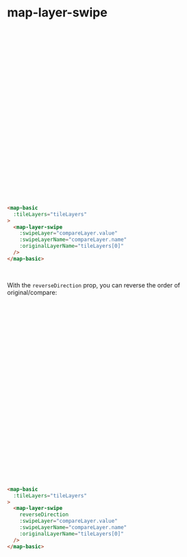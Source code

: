 # map-layer-swipe

<div style="height:400px">
  <ClientOnly>
    <map-layer-swipe />
  </ClientOnly>
</div>

``` md
<map-basic
  :tileLayers="tileLayers"
>
  <map-layer-swipe
    :swipeLayer="compareLayer.value"
    :swipeLayerName="compareLayer.name"
    :originalLayerName="tileLayers[0]"
  />
</map-basic>
```
<br />

With the `reverseDirection` prop, you can reverse the order of original/compare:

<br />
<div style="height:400px">
  <ClientOnly>
    <map-layer-swipe-reverse />
  </ClientOnly>
</div>

``` md
<map-basic
  :tileLayers="tileLayers"
>
  <map-layer-swipe
    reverseDirection
    :swipeLayer="compareLayer.value"
    :swipeLayerName="compareLayer.name"
    :originalLayerName="tileLayers[0]"
  />
</map-basic>
```